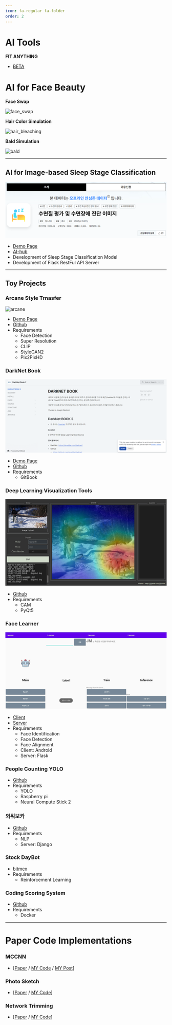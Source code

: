 ```yaml
---
icon: fa-regular fa-folder
order: 2
---
```


# AI Tools

**FIT ANYTHING**

- [BETA](https://fitanything.com/)


# AI for Face Beauty

**Face Swap**



![face_swap](/assets/img/post_img/about/face_swap.png)



**Hair Color Simulation**



![hair_bleaching](/assets/img/post_img/about/hair_bleaching.png)



**Bald Simulation**



![bald](/assets/img/post_img/about/bald.png)



---

## AI for Image-based Sleep Stage Classification



![sleep](/assets/img/post_img/about/sleep.png)



- [Demo Page](https://sleepai.kr/)
- [AI-hub](https://aihub.or.kr/aihubdata/data/view.do?currMenu=115&topMenu=100&aihubDataSe=realm&dataSetSn=210)
- Development of Sleep Stage Classification Model
- Development of Flask RestFul API Server

---

## Toy Projects

### Arcane Style Trnasfer



![arcane](/assets/img/post_img/about/arcane.png)



- [Demo Page](https://huggingface.co/spaces/jjxxmiin/ArcaneStyleTransfer)
- [Github](https://github.com/jjxxmiin/anime_style_transfer_pytorch)
- Requirements
  - Face Detection
  - Super Resolution
  - CLIP
  - StyleGAN2
  - Pix2PixHD

### DarkNet Book



![darknet](/assets/img/post_img/about/darknet.png)



- [Demo Page](https://opensource-book.gitbook.io/darknet-book-2)
- [Github](https://github.com/jjxxmiin/darknet_book_2)
- Requirements
  - GitBook

### Deep Learning Visualization Tools



![learner](/assets/img/post_img/about/cam.png)



- [Github](https://github.com/jjxxmiin/DeepVisual_QTorch)
- Requirements
  - CAM
  - PyQt5

### Face Learner



![learner](/assets/img/post_img/about/learner.png)



- [Client](https://github.com/jjxxmiin/Learner)
- [Server](https://github.com/jjxxmiin/Learner_server)
- Requirements
  - Face Identification
  - Face Detection
  - Face Alignment
  - Client: Android
  - Server: Flask

### People Counting YOLO

- [Github](https://github.com/jjxxmiin/People_counting_yolo)
- Requirements
  - YOLO
  - Raspberry pi
  - Neural Compute Stick 2

### 외워보카

- [Github](https://github.com/remindvoca/server)
- Requirements
  - NLP
  - Server: Django

### Stock DayBot

- [bitmex](https://github.com/jjxxmiin/bitmex_trader)
- Requirements
  - Reinforcement Learning

### Coding Scoring System

- [Github](https://github.com/ByoungJoonIm/Capstone_Design)
- Requirements
  - Docker

---

# Paper Code Implementations

### MCCNN

- [[Paper](https://www.semanticscholar.org/paper/Single-Image-Crowd-Counting-via-Multi-Column-Neural-Zhang-Zhou/2dc3b3eff8ded8914c8b536d05ee713ff0cdf3cd) / [MY Code](https://github.com/jjxxmiin/MCCNN) / [MY Post](https://jjxxmiin.github.io/paper/2019/03/08/MCNN/)]

### Photo Sketch
- [[Paper](https://arxiv.org/abs/1901.00542) / [MY Code](https://github.com/jjxxmiin/PhotoSketch_Pytorch)]

### Network Trimming
- [[Paper](https://arxiv.org/abs/1607.03250) / [MY Code](https://github.com/jjxxmiin/Network_Trimming_Pytorch)]
